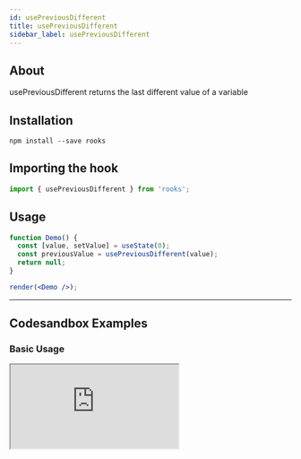 ```yaml
---
id: usePreviousDifferent
title: usePreviousDifferent
sidebar_label: usePreviousDifferent
---
```


## About

usePreviousDifferent returns the last different value of a variable

[//]: # 'Main'

## Installation

    npm install --save rooks

## Importing the hook

```javascript
import { usePreviousDifferent } from 'rooks';
```

## Usage

```jsx
function Demo() {
  const [value, setValue] = useState(0);
  const previousValue = usePreviousDifferent(value);
  return null;
}

render(<Demo />);
```

---

## Codesandbox Examples

### Basic Usage

<iframe src="https://codesandbox.io/embed/usepreviousdifferent-cvnhh?fontsize=14&hidenavigation=1&theme=dark"
   style={{
    width: "100%",
    height: 500,
    border: 0,
    borderRadius: 4,
    overflow: "hidden"
  }} 
title="usePreviousDifferent"
allow="accelerometer; ambient-light-sensor; camera; encrypted-media; geolocation; gyroscope; hid; microphone; midi; payment; usb; vr; xr-spatial-tracking"
sandbox="allow-forms allow-modals allow-popups allow-presentation allow-same-origin allow-scripts"
/>

## Join Bhargav's discord server

You can click on the floating discord icon at the bottom right of the screen and talk to us in our server.
